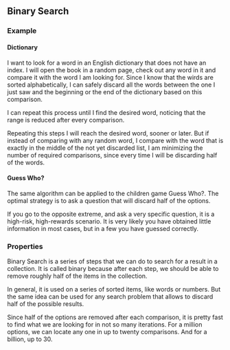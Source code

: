 ## Binary Search

### Example

#### Dictionary

I want to look for a word in an English dictionary that does not have an index.
I will open the book in a random page, check out any word in it and compare it
with the word I am looking for. Since I know that the wirds are sorted
alphabetically, I can safely discard all the words between the one I just saw
and the beginning or the end of the dictionary based on this comparison.

I can repeat this process until I find the desired word, noticing that the
range is reduced after every comparison.

Repeating this steps I will reach the desired word, sooner or later. But if
instead of comparing with any random word, I compare with the word that is
exactly in the middle of the not yet discarded list, I am minimizing the
number of required comparisons, since every time I will be discarding half of
the words.

#### Guess Who?

The same algorithm can be applied to the children game Guess Who?. The optimal
strategy is to ask a question that will discard half of the options.

If you go to the opposite extreme, and ask a very specific question, it is
a high-risk, high-rewards scenario. It is very likely you have obtained little
information in most cases, but in a few you have guessed correctly.

### Properties

Binary Search is a series of steps that we can do to search for a result in a
collection. It is called binary because after each step, we should be able to
remove roughly half of the items in the collection.

In general, it is used on a series of sorted items, like words or numbers.
But the same idea can be used for any search problem that allows to discard
half of the possible results.

Since half of the options are removed after each comparison, it is pretty fast
to find what we are looking for in not so many iterations. For a million
options, we can locate any one in up to twenty comparisons. And for a billion,
up to 30.
